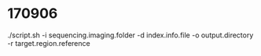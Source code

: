 # 170906
./script.sh -i sequencing.imaging.folder -d index.info.file -o output.directory -r target.region.reference
